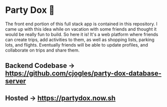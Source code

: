# Party Dox :tada:

The front end portion of this full stack app is contained in this repository. I came up with this idea while on vacation with some friends and thought it would be really fun to build. So here it is! It's a web platform where friends can create trips, add activities to them, as well as shopping lists, parking lots, and flights. Eventually friends will be able to update profiles, and collaborate on trips and share them.

## Backend Codebase -> https://github.com/cjogles/party-dox-database-server

## Hosted -> https://partydox.now.sh
